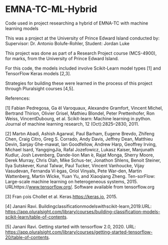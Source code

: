 # EMNA-TC-ML-Hybrid
Code used in project researching a hybrid of EMNA-TC with machine learning models

This was a project at the University of Prince Edward Island conducted by:
Supervisor: Dr. Antonio Bolufe-Rohler, 
Student: Jordan Luke

This project was done as part of a Research Project course (MCS-4900), for marks, from the University of Prince Edward Island.

For this code, the models included involve Scikit-Learn model types [1] and TensorFlow Keras models [2,3].

Strategies for building these were learned in the process of this project through Pluralsight courses [4,5].



References:

[1] Fabian Pedregosa, Ga ̈el Varoquaux, Alexandre Gramfort, Vincent Michel, Bertrand Thirion, Olivier Grisel, Mathieu Blondel, Peter Prettenhofer, Ron Weiss, VincentDubourg,  et  al.   Scikit-learn:   Machine  learning  in  python. Journal  of  machine learning research, 12 (Oct):2825–2830, 2011.

[2] Martın Abadi, Ashish Agarwal, Paul Barham, Eugene Brevdo, Zhifeng Chen, Craig Citro, Greg S. Corrado, Andy Davis, Jeffrey Dean, Matthieu Devin, Sanjay Ghe-mawat,  Ian  Goodfellow,  Andrew  Harp,  Geoffrey  Irving,  Michael  Isard,  YangqingJia, Rafal Jozefowicz, Lukasz Kaiser, Manjunath Kudlur, Josh Levenberg, Dande-lion Man ́e, Rajat Monga, Sherry Moore, Derek Murray, Chris Olah, Mike Schus-ter, Jonathon Shlens, Benoit Steiner, Ilya Sutskever, Kunal Talwar, Paul Tucker, Vincent Vanhoucke, Vijay Vasudevan, Fernanda Vi ́egas, Oriol Vinyals, Pete War-den,  Martin  Wattenberg,  Martin  Wicke,  Yuan  Yu,  and  Xiaoqiang  Zheng.   Ten-sorFlow:   Large-scale  machine  learning  on  heterogeneous  systems,  2015. URLhttps://www.tensorflow.org/.  Software available from tensorflow.org

[3] Fran ̧cois Chollet et al.  Keras.https://keras.io, 2015.

[4] Janani Ravi. Buildingclassificationmodelswithscikit-learn,2019.URL: https://app.pluralsight.com/library/courses/building-classification-models-scikit-learn/table-of-contents.

[5] Janani Ravi. Getting started with tensorflow 2.0, 2020. URL: https://app.pluralsight.com/library/courses/getting-started-tensorflow-20/table-of-contents.

